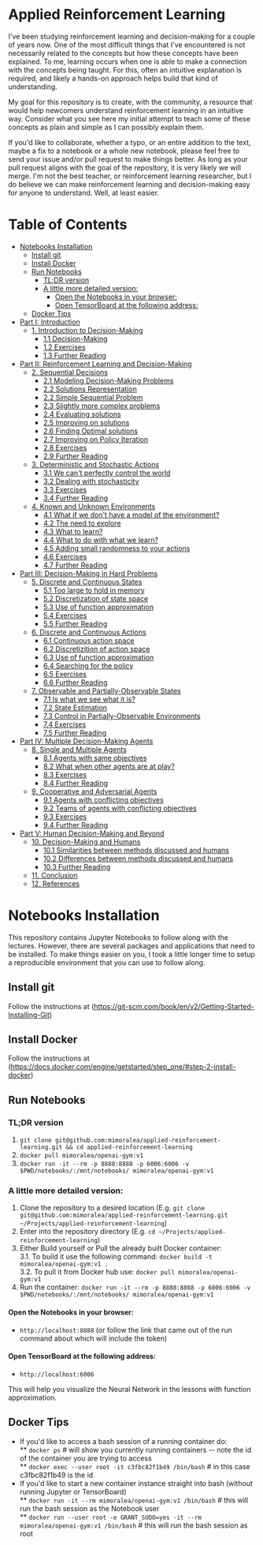# Applied Reinforcement Learning

I've been studying reinforcement learning and decision-making for a couple of years now.
One of the most difficult things that I've encountered is not necessarily related to 
the concepts but how these concepts have been explained. To me, learning occurs when one
is able to make a connection with the concepts being taught. For this, often an intuitive
explanation is required, and likely a hands-on approach helps build that kind of 
understanding.

My goal for this repository is to create, with the community, a resource that would help
newcomers understand reinforcement learning in an intuitive way. Consider what you see here
my initial attempt to teach some of these concepts as plain and simple as I can possibly
explain them.

If you'd like to collaborate, whether a typo, or an entire addition to the text, maybe a fix
to a notebook or a whole new notebook, please feel free to send your issue and/or pull 
request to make things better. As long as your pull request aligns with the goal of the 
repository, it is very likely we will merge. I'm not the best teacher, or reinforcement
learning researcher, but I do believe we can make reinforcement learning and decision-making 
easy for anyone to understand. Well, at least easier.

Table of Contents
=================

  * [Notebooks Installation](#notebooks-installation)
    * [Install git](#install-git)
    * [Install Docker](#install-docker)
    * [Run Notebooks](#run-notebooks)
        * [TL;DR version](#tldr-version)
        * [A little more detailed version:](#a-little-more-detailed-version)
          * [Open the Notebooks in your browser:](#open-the-notebooks-in-your-browser)
          * [Open TensorBoard at the following address:](#open-tensorboard-at-the-following-address)
    * [Docker Tips](#docker-tips)
  * [Part I: Introduction](01-introduction-to-decision-making/README.md#part-i-introduction)
      * [1. Introduction to Decision-Making](01-introduction-to-decision-making/README.md#1-introduction-to-decision-making)
        * [1.1 Decision-Making](01-introduction-to-decision-making/README.md#11-decision-making)
        * [1.2 Exercises](01-introduction-to-decision-making/README.md#12-exercises)
        * [1.3 Further Reading](01-introduction-to-decision-making/README.md#13-further-reading)
  * [Part II: Reinforcement Learning and Decision-Making](02-sequential-decisions/README.md#part-ii-reinforcement-learning-and-decision-making)
      * [2. Sequential Decisions](02-sequential-decisions/README.md#2-sequential-decisions)
        * [2.1 Modeling Decision-Making Problems](02-sequential-decisions/README.md#21-modeling-decision-making-problems)
        * [2.2 Solutions Representation](02-sequential-decisions/README.md#22-solutions-representation)
        * [2.2 Simple Sequential Problem](02-sequential-decisions/README.md#22-simple-sequential-problem)
        * [2.3 Slightly more complex problems](02-sequential-decisions/README.md#23-slightly-more-complex-problems)
        * [2.4 Evaluating solutions](02-sequential-decisions/README.md#24-evaluating-solutions)
        * [2.5 Improving on solutions](02-sequential-decisions/README.md#25-improving-on-solutions)
        * [2.6 Finding Optimal solutions](02-sequential-decisions/README.md#26-finding-optimal-solutions)
        * [2.7 Improving on Policy Iteration](02-sequential-decisions/README.md#27-improving-on-policy-iteration)
        * [2.8 Exercises](02-sequential-decisions/README.md#28-exercises)
        * [2.9 Further Reading](02-sequential-decisions/README.md#29-further-reading)
      * [3. Deterministic and Stochastic Actions](03-deterministic-and-stochastic-actions/README.md#3-deterministic-and-stochastic-actions)
        * [3.1 We can't perfectly control the world](03-deterministic-and-stochastic-actions/README.md#31-we-cant-perfectly-control-the-world)
        * [3.2 Dealing with stochasticity](03-deterministic-and-stochastic-actions/README.md#32-dealing-with-stochasticity)
        * [3.3 Exercises](03-deterministic-and-stochastic-actions/README.md#33-exercises)
        * [3.4 Further Reading](03-deterministic-and-stochastic-actions/README.md#34-further-reading)
      * [4. Known and Unknown Environments](04-known-and-unknown-environments/README.md#4-known-and-unknown-environments)
        * [4.1 What if we don't have a model of the environment?](04-known-and-unknown-environments/README.md#41-what-if-we-dont-have-a-model-of-the-environment)
        * [4.2 The need to explore](04-known-and-unknown-environments/README.md#42-the-need-to-explore)
        * [4.3 What to learn?](04-known-and-unknown-environments/README.md#43-what-to-learn)
        * [4.4 What to do with what we learn?](04-known-and-unknown-environments/README.md#44-what-to-do-with-what-we-learn)
        * [4.5 Adding small randomness to your actions](04-known-and-unknown-environments/README.md#45-adding-small-randomness-to-your-actions)
        * [4.6 Exercises](04-known-and-unknown-environments/README.md#46-exercises)
        * [4.7 Further Reading](04-known-and-unknown-environments/README.md#47-further-reading)
  * [Part III: Decision-Making in Hard Problems](05-discrete-and-continuous-states/README.md#part-iii-decision-making-in-hard-problems)
      * [5. Discrete and Continuous States](05-discrete-and-continuous-states/README.md#5-discrete-and-continuous-states)
        * [5.1 Too large to hold in memory](05-discrete-and-continuous-states/README.md#51-too-large-to-hold-in-memory)
        * [5.2 Discretization of state space](05-discrete-and-continuous-states/README.md#52-discretization-of-state-space)
        * [5.3 Use of function approximation](05-discrete-and-continuous-states/README.md#53-use-of-function-approximation)
        * [5.4 Exercises](05-discrete-and-continuous-states/README.md#54-exercises)
        * [5.5 Further Reading](05-discrete-and-continuous-states/README.md#55-further-reading)
      * [6. Discrete and Continuous Actions](06-discrete-and-continuous-actions/README.md#6-discrete-and-continuous-actions)
        * [6.1 Continuous action space](06-discrete-and-continuous-actions/README.md#61-continuous-action-space)
        * [6.2 Discretizition of action space](06-discrete-and-continuous-actions/README.md#62-discretizition-of-action-space)
        * [6.3 Use of function approximation](06-discrete-and-continuous-actions/README.md#63-use-of-function-approximation)
        * [6.4 Searching for the policy](06-discrete-and-continuous-actions/README.md#64-searching-for-the-policy)
        * [6.5 Exercises](06-discrete-and-continuous-actions/README.md#65-exercises)
        * [6.6 Further Reading](06-discrete-and-continuous-actions/README.md#66-further-reading)
      * [7. Observable and Partially-Observable States](07-observable-and-partially-observable-states/README.md#7-observable-and-partially-observable-states)
        * [7.1 Is what we see what it is?](07-observable-and-partially-observable-states/README.md#71-is-what-we-see-what-it-is)
        * [7.2 State Estimation](07-observable-and-partially-observable-states/README.md#72-state-estimation)
        * [7.3 Control in Partially-Observable Environments](07-observable-and-partially-observable-states/README.md#73-control-in-partially-observable-environments)
        * [7.4 Exercises](07-observable-and-partially-observable-states/README.md#74-exercises)
        * [7.5 Further Reading](07-observable-and-partially-observable-states/README.md#75-further-reading)
  * [Part IV: Multiple Decision-Making Agents](08-single-and-multiple-agents/README.md#part-iv-multiple-decision-making-agents)
      * [8. Single and Multiple Agents](08-single-and-multiple-agents/README.md#8-single-and-multiple-agents)
        * [8.1 Agents with same objectives](08-single-and-multiple-agents/README.md#81-agents-with-same-objectives)
        * [8.2 What when other agents are at play?](08-single-and-multiple-agents/README.md#82-what-when-other-agents-are-at-play)
        * [8.3 Exercises](08-single-and-multiple-agents/README.md#83-exercises)
        * [8.4 Further Reading](08-single-and-multiple-agents/README.md#84-further-reading)
      * [9. Cooperative and Adversarial Agents](09-cooperative-and-adversarial-agents/README.md#9-cooperative-and-adversarial-agents)
        * [9.1 Agents with conflicting objectives](09-cooperative-and-adversarial-agents/README.md#91-agents-with-conflicting-objectives)
        * [9.2 Teams of agents with conflicting objectives](09-cooperative-and-adversarial-agents/README.md#92-teams-of-agents-with-conflicting-objectives)
        * [9.3 Exercises](09-cooperative-and-adversarial-agents/README.md#93-exercises)
        * [9.4 Further Reading](09-cooperative-and-adversarial-agents/README.md#94-further-reading)
  * [Part V: Human Decision-Making and Beyond](10-decision-making-and-humans/README.md#part-v-human-decision-making-and-beyond)
      * [10. Decision-Making and Humans](10-decision-making-and-humans/README.md#10-decision-making-and-humans)
        * [10.1 Similarities between methods discussed and humans](10-decision-making-and-humans/README.md#101-similarities-between-methods-discussed-and-humans)
        * [10.2 Differences between methods discussed and humans](10-decision-making-and-humans/README.md#102-differences-between-methods-discussed-and-humans)
        * [10.3 Further Reading](10-decision-making-and-humans/README.md#103-further-reading)
      * [11. Conclusion](11-conclusion/README.md#11-conclusion)
      * [12. References](12-references/README.md#12-references)



# Notebooks Installation

This repository contains Jupyter Notebooks to follow along with the lectures. However, there are several
packages and applications that need to be installed. To make things easier on you, I took a little longer
time to setup a reproducible environment that you can use to follow along.

## Install git

Follow the instructions at (https://git-scm.com/book/en/v2/Getting-Started-Installing-Git)

## Install Docker

Follow the instructions at (https://docs.docker.com/engine/getstarted/step_one/#step-2-install-docker)

## Run Notebooks

### TL;DR version

1. `git clone git@github.com:mimoralea/applied-reinforcement-learning.git && cd applied-reinforcement-learning`
2. `docker pull mimoralea/openai-gym:v1`
3. `docker run -it --rm -p 8888:8888 -p 6006:6006 -v $PWD/notebooks/:/mnt/notebooks/ mimoralea/openai-gym:v1`

### A little more detailed version:

1. Clone the repository to a desired location (E.g. `git clone git@github.com:mimoralea/applied-reinforcement-learning.git ~/Projects/applied-reinforcement-learning`)
2. Enter into the repository directory (E.g. `cd ~/Projects/applied-reinforcement-learning`)
3. Either Build yourself or Pull the already built Docker container:  
    3.1. To build it use the following command: `docker build -t mimoralea/openai-gym:v1 .`  
    3.2. To pull it from Docker hub use: `docker pull mimoralea/openai-gym:v1`  
4. Run the container: `docker run -it --rm -p 8888:8888 -p 6006:6006 -v $PWD/notebooks/:/mnt/notebooks/ mimoralea/openai-gym:v1`

#### Open the Notebooks in your browser:

* `http://localhost:8888` (or follow the link that came out of the run command about which will include the token)

#### Open TensorBoard at the following address:

* `http://localhost:6006`

This will help you visualize the Neural Network in the lessons with function approximation.

## Docker Tips

* If you'd like to access a bash session of a running container do:  
** `docker ps` # will show you currently running containers -- note the id of the container you are trying to access  
** `docker exec --user root -it c3fbc82f1b49 /bin/bash` # in this case c3fbc82f1b49 is the id  
* If you'd like to start a new container instance straight into bash (without running Jupyter or TensorBoard)  
** `docker run -it --rm mimoralea/openai-gym:v1 /bin/bash` # this will run the bash session as the Notebook user  
** `docker run --user root -e GRANT_SUDO=yes -it --rm mimoralea/openai-gym:v1 /bin/bash` # this will run the bash session as root  

         
